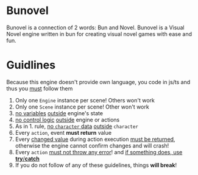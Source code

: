 # Bunovel
Bunovel is a connection of 2 words: Bun and Novel. Bunovel is a Visual Novel engine written in bun for creating visual novel games with ease and fun.
# Guidlines
Because this engine doesn't provide own language, you code in js/ts and thus you <ins>must</ins> follow them <br>

1. Only one `Engine` instance per scene! Others won't work
2. Only one `Scene` instance per scene! Other won't work
3. <ins>no variables</ins> <ins>outside</ins> engine's state
4. <ins>no control logic</ins> <ins>outside</ins> engine or actions
5. As in 1. rule, <ins>no `character` data</ins> <ins>outside</ins> `character`
6. Every `action`, event **must return** value
7. Every <ins>changed value</ins> during action execution <ins>must be returned</ins>, otherwise the engine cannot confirm changes and will crash!
8. Every `action` <ins>must not throw any error</ins>! and <ins>if something does, use **try**/**catch** </ins>
9. If you do not follow of any of these guidelines, things **will break**!

